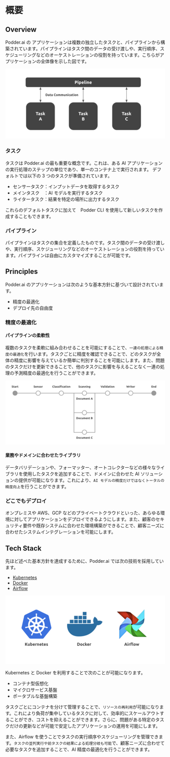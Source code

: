 # 概要

## Overview
Podder.ai の アプリケーションは複数の独立したタスクと、パイプラインから構築されています。パイプラインはタスク間のデータの受け渡しや、実行順序、スケジューリングなどのオーケストレーションの役割を持っています。こちらがアプリケーションの全体像を示した図です。

![Architecture Overview](images/simple_architecture_overview.png)

### タスク
タスクは Podder.ai の最も重要な概念です。これは、ある AI アプリケーションの実行処理のステップの単位であり、単一のコンテナ上で実行されます。 デフォルトでは以下の 3 つのタスクが準備されています。
- センサータスク：インプットデータを取得するタスク
- メインタスク　：AI モデルを実行するタスク
- ライタータスク：結果を特定の場所に出力するタスク

これらのデフォルトタスクに加えて　Podder CLI を使用して新しいタスクを作成することもできます。

### パイプライン
パイプラインはタスクの集合を定義したものです。タスク間のデータの受け渡しや、実行順序、スケジューリングなどのオーケストレーションの役割を持っています。パイプラインは自由にカスタマイズすることが可能です。


## Principles
Podder.ai のアプリケーションは次のような基本方針に基づいて設計されています。
- 精度の最適化
- デプロイ先の自由度

### 精度の最適化
#### パイプラインの柔軟性
複数のタスクを柔軟に組み合わせることを可能にすることで、`一連の処理による精度の最適化`を行います。タスクごとに精度を確認できることで、どのタスクが全体の精度に影響を与えているか簡単に判別することを可能にします。また、問題のタスクだけを更新できることで、他のタスクに影響を与えることなく一連の処理の予測精度の最適化を行うことができます。

![Pipeline Overview](images/pipeline_overview.png)

#### 業務やドメインに合わせたライブラリ
データバリデーションや、フォーマッター、オートコレクターなどの様々なライブラリを使用したタスクを追加することで、ドメインに合わせた AI ソリューションの提供が可能になります。これにより、`AI モデルの精度だけではなくトータルの精度向上`を行うことができます。

### どこでもデプロイ
オンプレミスや AWS、GCP などのプライベートクラウドといった、あらゆる環境に対してアプリケーションをデプロイできるようにします。また、顧客のセキュリティ要件や既存システムに合わせた環境構築ができることで、顧客ニーズに合わせたシステムインテグレーションを可能にします。

## Tech Stack
先ほど述べた基本方針を達成するために、Podder.ai では次の技術を採用しています。
- [Kubernetes](https://kubernetes.io/)
- [Docker](https://www.docker.com/)
- [Airflow](https://airflow.apache.org/)

![Tech Stack](images/tech_stack.png)


Kubernetes と Docker を利用することで次のことが可能になります。
- コンテナ型仮想化
- マイクロサービス基盤
- ポータブルな基盤構築

タスクごとにコンテナを分けて管理することで、`リソースの再利用`が可能になります。これにより負荷が集中しているタスクに対して、効率的にスケールアウトすることができ、コストを抑えることができます。さらに、問題がある特定のタスクだけの更新などが可能で安定したアプリケーションの運用を可能にします。

また、Airflow を使うことでタスクの実行順序やスケジューリングを管理できます。`タスクの並列実行や前タスクの結果による処理分岐も可能`で、顧客ニーズに合わせて必要なタスクを追加することで、AI 精度の最適化を行うことができます。
